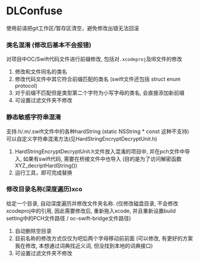 # DLConfuse

使用前请把git工作区/暂存区清空，避免修改出错无法回滚

### 类名混淆 (修改后基本不会报错)
对项目中OC/Swift代码文件进行前缀修改, 包括对```.xcodeproj```及IB文件的修改
1. 修改和文件同名的类名 
2. 修改代码文件中其它符合前缀匹配的类名 (swift文件还包括 struct enum protocol)
3. 对于前缀不匹配但是类型第二个字符为小写字母的类名, 会直接添加新前缀 
4. 可设置过滤文件夹不修改

### 静态敏感字符串混淆
支持.h/.m/.swift文件中的各种hardString (static NSString * const 这种不支持)
可以自定义字符串混淆方法(见HardStringEncryptDecryptUnit.h)
1. HardStringEncryptDecryptUnit.h文件放入混淆的项目中, 并在pch文件中导入, 如果有swift代码, 需要在桥接文件中也导入 (目的是为了访问解密函数XYZ_decriptHardString())
2. 运行工具，即可完成替换

### 修改目录名称(深度遍历)xco
给定一个目录, 自动深度遍历并修改文件夹名称. (仅修改磁盘目录, 不会修改xcodeproj中的引用, 因此需要修改后, 重新拖入xcode, 并且重新设置build setting中的PCH文件路径 / oc-swift-bridge文件路径)
1. 自动删除空目录
2. 目前名称的修改方式仅仅为吧后两个字母移动前前面 (可以修改, 有更好的方案我在修改, 本想通过词典找近义词, 但没找到本地的词典接口)
3. 可设置过滤文件夹不修改

